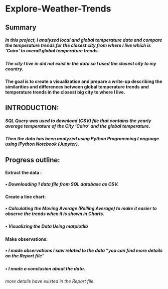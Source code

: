 # Explore-Weather-Trends
## Summary
##### In this project, I analyzed local and global temperature data and compare the temperature trends for the closest city from where I live which is 'Cairo' to overall global temperature trends.
##### The city I live in did not exist in the data so I used the closest city to my country.
#### The goal is to create a visualization and prepare a write-up describing the similarities and differences between global temperature trends and temperature trends in the closest big city to where I live.


## INTRODUCTION:
##### SQL Query was used to download (CSV) file that contains the yearly average temperature of the City ‘Cairo’ and the global temperature. 
##### Then the data has been analyzed using Python Programming Language using IPython Notebook (Jupyter).
#####
## Progress outline: 
#### Extract the data : 
##### • Downloading 1 data file from SQL database as CSV.  
#### Create a line chart: 
##### • Calculating the Moving Average (Rolling Average) to make it easier to observe the trends when it is shown in Charts. 
##### • Visualizing the Data Using matplotlib
#### Make observations: 
##### • I made observations I saw related to the data "you can find more details on the Report file"
##### • I made a conclusion about the data.

###### more details have existed in the Report file.
